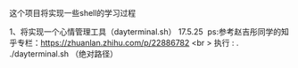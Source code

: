 这个项目将实现一些shell的学习过程
 
 1、将实现一个心情管理工具（dayterminal.sh） 17.5.25   ps:参考赵吉彤同学的知乎专栏：https://zhuanlan.zhihu.com/p/22886782 
 <br \> 执行 : . ./dayterminal.sh （绝对路径）
